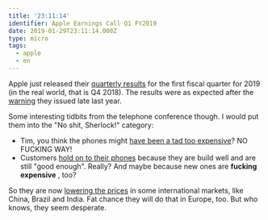 ```yaml
---
title: '23:11:14'
identifier: Apple Earnings Call Q1 FY2019
date: 2019-01-29T23:11:14.000Z
type: micro
tags:
  - apple
  - en
---
```


Apple just released their [quarterly results](https://www.macrumors.com/2019/01/29/apple-1q-2019-results/) for the first fiscal quarter for 2019 (in the real world, that is Q4 2018). The results were as expected after the [warning](https://www.macrumors.com/2019/01/02/apple-lowers-q1-2019-revenue-guidance/) they issued late last year.

Some interesting tidbits from the telephone conference though. I would put them into the "No shit, Sherlock!" category:

* Tim, you think the phones might [have been a tad too expensive](https://www.macrumors.com/2019/01/29/tim-cook-price-a-factor-declining-sales/)? NO FUCKING WAY!
* Customers [hold on to their phones](https://www.macrumors.com/2019/01/29/apple-lower-upgrades-explanation/) because they are build well and are still "good enough". Really? And maybe because new ones are **fucking expensive** , too?

So they are now [lowering the prices](https://www.macrumors.com/2019/01/29/iphone-price-cuts-international-markets/) in some international markets, like China, Brazil and India. Fat chance they will do that in Europe, too. But who knows, they seem desperate.
